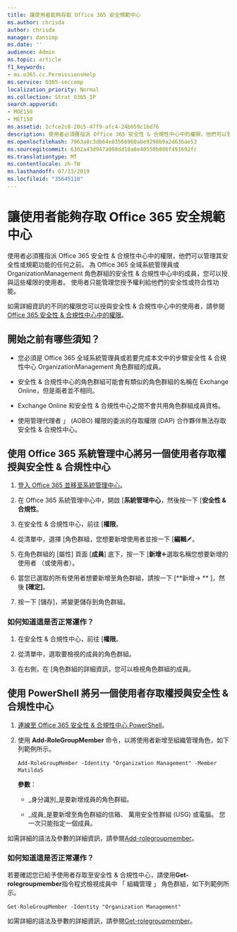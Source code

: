 ```yaml
---
title: 讓使用者能夠存取 Office 365 安全規範中心
ms.author: chrisda
author: chrisda
manager: dansimp
ms.date: ''
audience: Admin
ms.topic: article
f1_keywords:
- ms.o365.cc.PermissionsHelp
ms.service: O365-seccomp
localization_priority: Normal
ms.collection: Strat_O365_IP
search.appverid:
- MOE150
- MET150
ms.assetid: 2cfce2c8-20c5-47f9-afc4-24b059c1bd76
description: 使用者必須獲指派 Office 365 安全性 & 合規性中心中的權限，他們可以管理其安全性或規範功能的任何之前。
ms.openlocfilehash: 7963a8c3db64e83566960abe9298b9a2d636ae53
ms.sourcegitcommit: 6302a43d947a908dd10a8e40550b806f491692fc
ms.translationtype: MT
ms.contentlocale: zh-TW
ms.lasthandoff: 07/13/2019
ms.locfileid: "35645118"
---
```

# <a name="give-users-access-to-the-office-365-security--compliance-center"></a>讓使用者能夠存取 Office 365 安全規範中心

使用者必須獲指派 Office 365 安全性 & 合規性中心中的權限，他們可以管理其安全性或規範功能的任何之前。 為 Office 365 全域系統管理員或 OrganizationManagement 角色群組的安全性 & 合規性中心中的成員，您可以授與這些權限的使用者。 使用者只能管理您授予權利給他們的安全性或符合性功能。 
  
如需詳細資訊的不同的權限您可以授與安全性 & 合規性中心中的使用者，請參閱[Office 365 安全性 & 合規性中心中的權限](permissions-in-the-security-and-compliance-center.md)。
  
## <a name="what-do-you-need-to-know-before-you-begin"></a>開始之前有哪些須知？

- 您必須是 Office 365 全域系統管理員或若要完成本文中的步驟安全性 & 合規性中心 OrganizationManagement 角色群組的成員。

- 安全性 & 合規性中心的角色群組可能會有類似的角色群組的名稱在 Exchange Online，但是兩者並不相同。

- Exchange Online 和安全性 & 合規性中心之間不會共用角色群組成員資格。

- 使用管理代理者 」 (AOBO) 權限的委派的存取權限 (DAP) 合作夥伴無法存取安全性 & 合規性中心。

## <a name="use-the-office-365-admin-center-to-give-another-user-access-to-the-security--compliance-center"></a>使用 Office 365 系統管理中心將另一個使用者存取權授與安全性 & 合規性中心

1. [登入 Office 365 並移至系統管理中心](https://go.microsoft.com/fwlink/p/?LinkId=525275)。

2. 在 Office 365 系統管理中心中，開啟 [**系統管理中心**，然後按一下 [**安全性 & 合規性**。

3. 在安全性 & 合規性中心，前往 [**權限**。

4. 從清單中，選擇 [角色群組，您想要新增使用者並按一下 [**編輯**![編輯圖示](media/O365-MDM-CreatePolicy-EditIcon.gif)。

5. 在角色群組的 [屬性] 頁面 [**成員**] 底下，按一下 [**新增**![加入圖示](media/ITPro-EAC-AddIcon.gif)選取名稱您想要新增的使用者 （或使用者）。

6. 當您已選取的所有使用者想要新增至角色群組，請按一下 [**新增-\> ** ]，然後 **[確定]**。

7. 按一下 [儲存]，將變更儲存到角色群組。

### <a name="how-do-you-know-this-worked"></a>如何知道這是否正常運作？

1. 在安全性 & 合規性中心，前往 [**權限**。

2. 從清單中，選取要檢視的成員的角色群組。

3. 在右側，在 [角色群組的詳細資訊，您可以檢視角色群組的成員。

## <a name="use-powershell-to-give-another-user-access-to-the-security--compliance-center"></a>使用 PowerShell 將另一個使用者存取權授與安全性 & 合規性中心

1. [連線至 Office 365 安全性 & 合規性中心 PowerShell](https://docs.microsoft.com/en-us/powershell/exchange/office-365-scc/connect-to-scc-powershell/connect-to-scc-powershell?view=exchange-ps)。

2. 使用 **Add-RoleGroupMember** 命令，以將使用者新增至組織管理角色，如下列範例所示。

   ```
   Add-RoleGroupMember -Identity "Organization Management" -Member MatildaS
   ```

   **參數**：
  
   - _身分識別_是要新增成員的角色群組。

   - _成員_是要新增至角色群組的信箱、 萬用安全性群組 (USG) 或電腦。 您一次只能指定一個成員。

如需詳細的語法及參數的詳細資訊，請參閱[Add-rolegroupmember](https://go.microsoft.com/fwlink/p/?LinkId=510859)。
  
### <a name="how-do-you-know-this-worked"></a>如何知道這是否正常運作？

若要確認您已給予使用者存取至安全性 & 合規性中心，請使用**Get-rolegroupmember**指令程式檢視成員中 「 組織管理 」 角色群組，如下列範例所示。
  
```
Get-RoleGroupMember -Identity "Organization Management"
```

如需詳細的語法及參數的詳細資訊，請參閱[Get-rolegroupmember](https://go.microsoft.com/fwlink/p/?LinkId=510860)。
